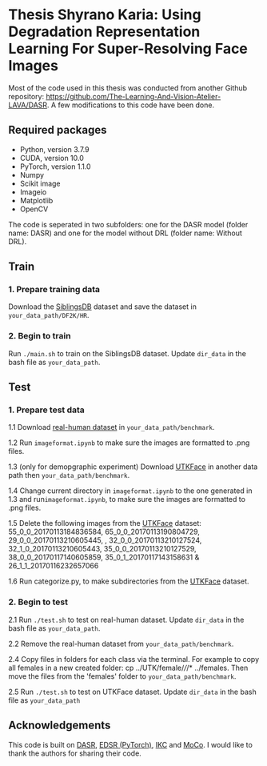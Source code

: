 # Thesis Shyrano Karia: Using Degradation Representation Learning For Super-Resolving Face Images
Most of the code used in this thesis was conducted from another Github repository: https://github.com/The-Learning-And-Vision-Atelier-LAVA/DASR. A few modifications to this code have been done. 

## Required packages
- Python, version 3.7.9
- CUDA, version 10.0
- PyTorch, version 1.1.0
- Numpy
- Scikit image
- Imageio
- Matplotlib
- OpenCV

The code is seperated in two subfolders: one for the DASR model (folder name: DASR) and one for the model without DRL (folder name: Without DRL).

## Train
### 1. Prepare training data 

Download the [SiblingsDB](https://areeweb.polito.it/ricerca/cgvg/siblingsDB.html) dataset and save the dataset in `your_data_path/DF2K/HR`.

### 2. Begin to train
Run `./main.sh` to train on the SiblingsDB dataset. Update `dir_data` in the bash file as `your_data_path`.

## Test
### 1. Prepare test data 

1.1 Download [real-human dataset](https://www.kaggle.com/datasets/hamzaboulahia/hardfakevsrealfaces) in `your_data_path/benchmark`.

1.2 Run `imageformat.ipynb` to make sure the images are formatted to .png files.

1.3 (only for demopgraphic experiment) Download [UTKFace](https://www.kaggle.com/datasets/jangedoo/utkface-new) in another data path then `your_data_path/benchmark`.

1.4 Change current directory in `imageformat.ipynb` to the one generated in 1.3 and run`imageformat.ipynb`, to make sure the images are formatted to .png files.

1.5 Delete the following images from the [UTKFace](https://www.kaggle.com/datasets/jangedoo/utkface-new) dataset: 55_0_0_20170113184836584, 65_0_0_20170113190804729, 29_0_0_20170113210605445, 
, 32_0_0_20170113210127524, 32_1_0_20170113210605443, 35_0_0_20170113210127529, 38_0_0_20170117140605859, 35_0_1_20170117143158631 & 26_1_1_20170116232657066

1.6 Run categorize.py, to make subdirectories from the [UTKFace](https://www.kaggle.com/datasets/jangedoo/utkface-new) dataset.

### 2. Begin to test

2.1 Run `./test.sh` to test on real-human dataset. Update `dir_data` in the bash file as `your_data_path`.

2.2 Remove the real-human dataset from `your_data_path/benchmark`.

2.4 Copy files in folders for each class via the terminal. For example to copy all females in a new created folder: cp ../UTK/female/*/*/* ../females. Then move the files from the 'females' folder to `your_data_path/benchmark`.

2.5 Run `./test.sh` to test on UTKFace dataset. Update `dir_data` in the bash file as `your_data_path`

## Acknowledgements
This code is built on [DASR](https://github.com/The-Learning-And-Vision-Atelier-LAVA/DASR), [EDSR (PyTorch)](https://github.com/thstkdgus35/EDSR-PyTorch), [IKC](https://github.com/yuanjunchai/IKC) and [MoCo](https://github.com/facebookresearch/moco). I would like to thank the authors for sharing their code. 

